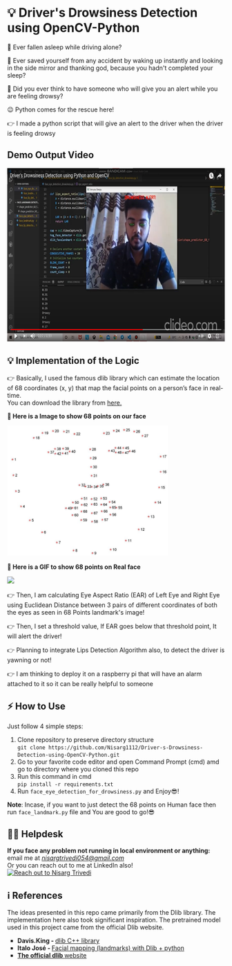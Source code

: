 # 💡 Driver's Drowsiness Detection using OpenCV-Python

🤔 Ever fallen asleep while driving alone? 

🤔 Ever saved yourself from any accident by waking up instantly and looking in the side mirror and thanking god, because you hadn't completed your sleep?

🤔 Did you ever think to have someone who will give you an alert while you are feeling drowsy?

😉 Python comes for the rescue here!

👉 I made a python script that will give an alert to the driver when the driver is feeling drowsy


## Demo Output Video

<a href="http://www.youtube.com/watch?feature=player_embedded&v=hsEUkFkJJy0
" target="_blank"><img src="assets/youtube_thumbnail.png" alt="Driver's Drowsiness Detection" title="Watch On Youtube" height=400px></a>

## 💡 Implementation of the Logic

👉 Basically, I used the famous dlib library which can estimate the location of 68 coordinates (x, y) that map the facial points on a person’s face in real-time.<br>
You can download the library from <a href="https://github.com/Nisarg1112/Driver-s-Drowsiness-Detection-using-OpenCV-Python/tree/main/shape_predictor_68_face_landmarks.dat">here.</a>

**📸 Here is a Image to show 68 points on our face**

<img src="assets/68_landmark.jpeg" height=300px><br>

**🎥 Here is a GIF to show 68 points on Real face**

<img src="assets/68_points_gif.gif" height=300px><br>


👉 Then, I am calculating Eye Aspect Ratio (EAR) of Left Eye and Right Eye using Euclidean Distance between 3 pairs of different coordinates of both the eyes as seen in 68 Points landmark's image!

👉 Then, I set a threshold value, If EAR goes below that threshold point, It will alert the driver!

👉 Planning to integrate Lips Detection Algorithm also, to detect the driver is yawning or not!

👉 I am thinking to deploy it on a raspberry pi that will have an alarm attached to it so it can be really helpful to someone

## ⚡️ How to Use

Just follow 4 simple steps:

1. Clone repository to preserve directory structure<br>
`git clone https://github.com/Nisarg1112/Driver-s-Drowsiness-Detection-using-OpenCV-Python.git`
2. Go to your favorite code editor and open Command Prompt (cmd) amd go to directory where you cloned this repo
3. Run this command in cmd<br>
   `pip install -r requirements.txt`
4. Run `face_eye_detection_for_drowsiness.py` and Enjoy😎!
   
**Note**: Incase, if you want to just detect the 68 points on Human face then run `face_landmark.py` file and You are good to go!😎

## 🙋‍♂️ Helpdesk

**If you face any problem not running in local environment or anything:** email me at *nisargtrivedi054@gmail.com*
<br>
Or you can reach out to me at LinkedIn also!<br>
<a href="https://www.linkedin.com/in/nisargtrivedi1112"><img src="https://img.shields.io/badge/LinkedIn-0077B5?style=for-the-badge&logo=linkedin&logoColor=white" title="Reach out to Nisarg Trivedi"></a>

## ℹ References

The ideas presented in this repo came primarily from the Dlib library. The implementation here also took significant inspiration. The pretrained model used in this project came from the official Dlib website.

<ul type='square'>
  <li><strong>Davis.King - </strong><a href='https://github.com/davisking/dlib'>dlib C++ library</a></li>
  <li><strong>Italo José - </strong><a href='https://towardsdatascience.com/facial-mapping-landmarks-with-dlib-python-160abcf7d672'>Facial mapping (landmarks) with Dlib + python</a></li>
  <li><a href='https://pjreddie.com/darknet/yolo/'><strong>The official dlib </strong><a href='http://dlib.net/'>website</a></a></li>
</ul>


